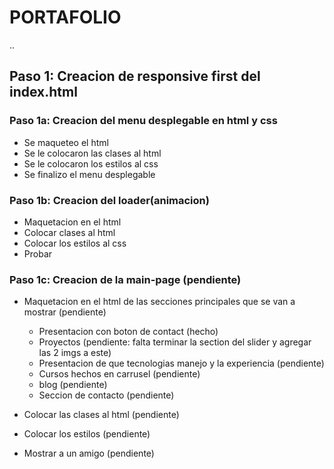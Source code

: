 # PORTAFOLIO

..

## Paso 1: Creacion de responsive first del index.html

### Paso 1a: Creacion del menu desplegable en html y css

- Se maqueteo el html
- Se le colocaron las clases al html
- Se le colocaron los estilos al css
- Se finalizo el menu desplegable

### Paso 1b: Creacion del loader(animacion)

- Maquetacion en el html
- Colocar clases al html
- Colocar los estilos al css
- Probar

### Paso 1c: Creacion de la main-page (pendiente)

- Maquetacion en el html de las secciones principales que se van a mostrar (pendiente)
    - Presentacion con boton de contact (hecho)
    - Proyectos (pendiente: falta terminar la section del slider y agregar las 2 imgs a este)
    - Presentacion de que tecnologias manejo y la experiencia (pendiente)
    - Cursos hechos en carrusel (pendiente)
    - blog  (pendiente)
    - Seccion de contacto (pendiente)

- Colocar las clases al html (pendiente)
- Colocar los estilos (pendiente)
- Mostrar a un amigo (pendiente)
